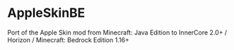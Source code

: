 # AppleSkinBE
Port of the Apple Skin mod from Minecraft: Java Edition to InnerCore 2.0+ / Horizon / Minecraft: Bedrock Edition 1.16+
